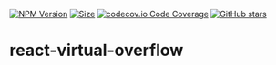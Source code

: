 [![NPM Version](https://badge.fury.io/js/react-virtual-overflow.svg?style=flat)](https://www.npmjs.com/package/react-virtual-overflow)
[![Size](https://img.shields.io/bundlephobia/minzip/react-virtual-overflow)](https://gitHub.com/Morglod/react-virtual-overflow/)
[![codecov.io Code Coverage](https://img.shields.io/codecov/c/github/Morglod/react-virtual-overflow.svg)](https://codecov.io/github/Morglod/react-virtual-overflow?branch=master)
[![GitHub stars](https://img.shields.io/github/stars/Morglod/react-virtual-overflow.svg?style=social&label=Star)](https://gitHub.com/Morglod/react-virtual-overflow/)

# react-virtual-overflow
